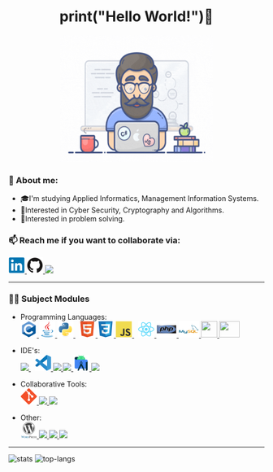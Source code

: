 <div id="header" align="center">
  <h1>print("Hello World!")👋</h1>
  <img src='https://raw.githubusercontent.com/itsferdiardiansa/itsferdiardiansa/master/icons/developer.gif' width='300px' height='250px'>
</div>

### 📌 About me:
- 🎓I'm studying Applied Informatics, Management Information Systems.
- 🔐Interested in Cyber Security, Cryptography and Algorithms.
- 💭Interested in problem solving.
<!-- - 👷‍♂️Currently obsessed with Java. -->

### 📫 Reach me if you want to collaborate via:

<a href= https://www.linkedin.com/in/prodromos-nasis-223ba420b/> <img width ='32px' src ='https://github.com/devicons/devicon/blob/master/icons/linkedin/linkedin-original.svg'> </a>
<a href= https://github.com/pnasis/> <img width ='32px' src='https://github.com/devicons/devicon/blob/master/icons/github/github-original.svg'> </a>
<a href= https://gitlab.com/pnasis/> <img width ='32px' src='https://symbols.getvecta.com/stencil_81/49_gitlab-icon.f53b6eea7f.png'> </a>

<hr>

### 👨‍💻 Subject Modules
- Programming Languages: \
<a href= https://www.cprogramming.com/> <img width='32' height='32' src ='https://github.com/devicons/devicon/blob/master/icons/c/c-original.svg'> </a>
<a href= https://www.java.com/en/> <img width='32' height='32' src ='https://github.com/devicons/devicon/blob/master/icons/java/java-original.svg'> </a>
<a href= https://www.python.org/> <img width='32' height='32' src ='https://github.com/devicons/devicon/blob/master/icons/python/python-original.svg'> </a>&nbsp;
<a href= https://html.com/> <img width='32' height='32' src ='https://github.com/devicons/devicon/blob/master/icons/html5/html5-original.svg'> </a>
<a href= https://www.w3schools.com/css/> <img width='32' height='32' src ='https://github.com/devicons/devicon/blob/master/icons/css3/css3-original.svg'> </a>
<a href= https://www.javascript.com/> <img width='32' height='32' src ='https://github.com/devicons/devicon/blob/master/icons/javascript/javascript-original.svg'> </a>&nbsp;
<a href= https://reactjs.org/> <img width='32' height='32' src ='https://github.com/devicons/devicon/blob/master/icons/react/react-original.svg'> </a>
<a href= https://www.php.net/> <img width='40' height='32' src ='https://github.com/devicons/devicon/blob/master/icons/php/php-original.svg'> </a>
<a href= https://www.mysql.com/> <img width='40' height='32' src ='https://github.com/devicons/devicon/blob/master/icons/mysql/mysql-original-wordmark.svg'> </a>
<a href= https://www.uml.org/> <img width='32' height='32' src ='https://w3cschoool.com/public/file/UML/uml-tutorial.png'> </a>
<a href= https://www.bpmn.org/> <img width='40' height='32' src ='https://www.omg.org/images/logos/BPMN-logo.svg'> </a>

- IDE's: \
<a href= https://www.eclipse.org> <img width ='32px' src ='https://brandslogos.com/wp-content/uploads/images/eclipse-logo-vector.svg'> </a>
&nbsp;
<a href= https://code.visualstudio.com/> <img width ='32px' src ='https://github.com/devicons/devicon/blob/master/icons/vscode/vscode-original.svg'> </a>
<a href= https://www.codeblocks.org> <img width ='32px' src ='https://1.bp.blogspot.com/-h9D36wzWc1E/WRHtrvRXlyI/AAAAAAAABPI/3MGZ1bpRPTYYxFWOkV-QwsXzY9klH-84gCLcB/s400/code%2Bblock%2Blogo.jpg'> </a>
<a href= https://dbeaver.io//> <img width ='32px' src ='https://dbeaver.com/wp-content/themes/utouch/img/dbeaver/Icon.png'>
<a href= https://developer.android.com/> <img width ='32px' src ='https://github.com/devicons/devicon/blob/master/icons/androidstudio/androidstudio-original.svg'> </a>
<a href= https://www.visual-paradigm.com/> <img width ='32px' src ='https://encrypted-tbn0.gstatic.com/images?q=tbn:ANd9GcQRpv-82spS0PeYXqWrsm2Lt3e93bZ8_1_5vWxqrWCh10uB6K2sd9nxAcPHhckj8zd0tjs&usqp=CAU'> </a>

- Collaborative Tools: \
<a href= https://git-scm.com> <img width ='32px' src ='https://github.com/devicons/devicon/blob/master/icons/git/git-original.svg'> </a>
<a href= https://kanbanize.com> <img width ='32px' src ='https://gdm-catalog-fmapi-prod.imgix.net/ProductLogo/29a0cda2-8ab7-4d7e-980d-b4736a6493f6.png?auto=format&ixlib=react-9.0.3'> </a>
<a href= https://slack.com> <img width ='32px' src ='https://is4-ssl.mzstatic.com/image/thumb/Purple126/v4/20/91/76/2091769d-32c3-c277-a44c-3a848e1bec0c/electron.png/1200x630bb.png'> </a>

- Other: \
<a href= https://wordpress.com/> <img width ='32px' src ='https://github.com/devicons/devicon/blob/master/icons/wordpress/wordpress-original.svg'> </a>
<a href= http://dia-installer.de> <img width ='32px' src ='http://static.dia-installer.de/images/dia.png'> </a>
<a href= https://www.tableau.com/> <img width ='32px' src ='https://sybyl.com/wp-content/uploads/2019/11/Tableau-Logo-for-website-300x300.jpg'> </a>
<a href= https://www.sap.com/index.html> <img width ='32px' src ='https://upload.wikimedia.org/wikipedia/commons/8/8f/SAP-Logo.svg'> </a>

<hr>

<img height="200em" width="410vw" src="https://github-readme-stats.vercel.app/api?username=pnasis&hide_border=true&count_private=true&show_icons=true&theme=tokyonight" alt="stats"> <img height="220em" width="430em" src="https://github-readme-stats.vercel.app/api/top-langs?username=pnasis&show_icons=true&locale=en&layout=compact&hide_border=true&theme=tokyonight" alt="top-langs">

<!--
**pnasis/pnasis** is a ✨ _special_ ✨ repository because its `README.md` (this file) appears on your GitHub profile.
- [LinkedIn](https://www.linkedin.com/in/prodromos-nasis-223ba420b/).
Template from: https://github.com/anuraghazra/github-readme-stats 
-->
